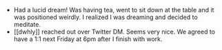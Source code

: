  - Had a lucid dream! Was having tea, went to sit down at the table and it was positioned weirdly. I realized I was dreaming and decided to meditate.
 - [[dwhly]] reached out over Twitter DM. Seems very nice. We agreed to have a 1:1 next Friday at 6pm after I finish with work.